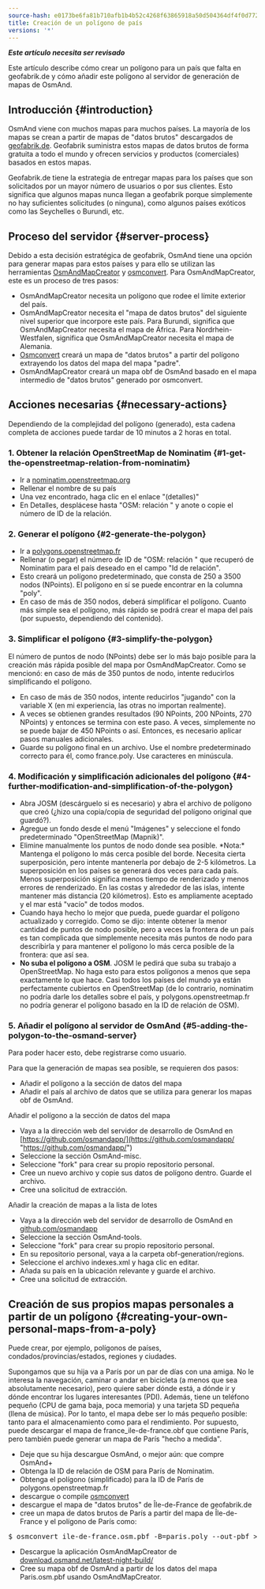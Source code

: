```yaml
---
source-hash: e0173be6fa81b710afb1b4b52c4268f63865918a50d504364df4f0d772bf2d39
title: Creación de un polígono de país
versions: '*'
---
```

**_Este artículo necesita ser revisado_**

Este artículo describe cómo crear un polígono para un país que falta en geofabrik.de y cómo añadir este polígono al servidor de generación de mapas de OsmAnd.

## Introducción {#introduction}

OsmAnd viene con muchos mapas para muchos países. La mayoría de los mapas se crean a partir de mapas de "datos brutos" descargados de [geofabrik.de](http://download.geofabrik.de). Geofabrik suministra estos mapas de datos brutos de forma gratuita a todo el mundo y ofrecen servicios y productos (comerciales) basados en estos mapas.

Geofabrik.de tiene la estrategia de entregar mapas para los países que son solicitados por un mayor número de usuarios o por sus clientes. Esto significa que algunos mapas nunca llegan a geofabrik porque simplemente no hay suficientes solicitudes (o ninguna), como algunos países exóticos como las Seychelles o Burundi, etc.

## Proceso del servidor {#server-process}
Debido a esta decisión estratégica de geofabrik, OsmAnd tiene una opción para generar mapas para estos países y para ello se utilizan las herramientas [OsmAndMapCreator](http://download.osmand.net/latest-night-build/OsmAndMapCreator-development.zip) y [osmconvert](https://wiki.openstreetmap.org/wiki/Osmconvert). Para OsmAndMapCreator, este es un proceso de tres pasos:
- OsmAndMapCreator necesita un polígono que rodee el límite exterior del país.
- OsmAndMapCreator necesita el "mapa de datos brutos" del siguiente nivel superior que incorpore este país. Para Burundi, significa que OsmAndMapCreator necesita el mapa de África. Para Nordrhein-Westfalen, significa que OsmAndMapCreator necesita el mapa de Alemania.
- [Osmconvert](https://wiki.openstreetmap.org/wiki/Osmconvert) creará un mapa de "datos brutos" a partir del polígono extrayendo los datos del mapa del mapa "padre".
- OsmAndMapCreator creará un mapa obf de OsmAnd basado en el mapa intermedio de "datos brutos" generado por osmconvert.

## Acciones necesarias {#necessary-actions}
Dependiendo de la complejidad del polígono (generado), esta cadena completa de acciones puede tardar de 10 minutos a 2 horas en total.

### 1. Obtener la relación OpenStreetMap de Nominatim {#1-get-the-openstreetmap-relation-from-nominatim}
- Ir a [nominatim.openstreetmap.org](https://nominatim.openstreetmap.org/)
- Rellenar el nombre de su país
- Una vez encontrado, haga clic en el enlace "(detalles)"
- En Detalles, desplácese hasta "OSM: relación " y anote o copie el número de ID de la relación.

### 2. Generar el polígono {#2-generate-the-polygon}
- Ir a [polygons.openstreetmap.fr](http://polygons.openstreetmap.fr/)
- Rellenar (o pegar) el número de ID de "OSM: relación " que recuperó de Nominatim para el país deseado en el campo "Id de relación".
- Esto creará un polígono predeterminado, que consta de 250 a 3500 nodos (NPoints). El polígono en sí se puede encontrar en la columna "poly".
- En caso de más de 350 nodos, deberá simplificar el polígono. Cuanto más simple sea el polígono, más rápido se podrá crear el mapa del país (por supuesto, dependiendo del contenido).

### 3. Simplificar el polígono {#3-simplify-the-polygon}
El número de puntos de nodo (NPoints) debe ser lo más bajo posible para la creación más rápida posible del mapa por OsmAndMapCreator. Como se mencionó: en caso de más de 350 puntos de nodo, intente reducirlos simplificando el polígono.
- En caso de más de 350 nodos, intente reducirlos "jugando" con la variable X (en mi experiencia, las otras no importan realmente).
- A veces se obtienen grandes resultados (90 NPoints, 200 NPoints, 270 NPoints) y entonces se termina con este paso. A veces, simplemente no se puede bajar de 450 NPoints o así. Entonces, es necesario aplicar pasos manuales adicionales.
- Guarde su polígono final en un archivo. Use el nombre predeterminado correcto para él, como france.poly. Use caracteres en minúscula.

### 4. Modificación y simplificación adicionales del polígono {#4-further-modification-and-simplification-of-the-polygon}
- Abra JOSM (descárguelo si es necesario) y abra el archivo de polígono que creó (¿hizo una copia/copia de seguridad del polígono original que guardó?).
- Agregue un fondo desde el menú "Imágenes" y seleccione el fondo predeterminado "OpenStreetMap (Mapnik)".
- Elimine manualmente los puntos de nodo donde sea posible. \*Nota:\* Mantenga el polígono lo más cerca posible del borde. Necesita cierta superposición, pero intente mantenerla por debajo de 2-5 kilómetros. La superposición en los países se generará dos veces para cada país. Menos superposición significa menos tiempo de renderizado y menos errores de renderizado. En las costas y alrededor de las islas, intente mantener más distancia (20 kilómetros). Esto es ampliamente aceptado y el mar está "vacío" de todos modos.
- Cuando haya hecho lo mejor que pueda, puede guardar el polígono actualizado y corregido. Como se dijo: intente obtener la menor cantidad de puntos de nodo posible, pero a veces la frontera de un país es tan complicada que simplemente necesita más puntos de nodo para describirla y para mantener el polígono lo más cerca posible de la frontera: que así sea.
- **No suba el polígono a OSM**. JOSM le pedirá que suba su trabajo a OpenStreetMap. No haga esto para estos polígonos a menos que sepa exactamente lo que hace. Casi todos los países del mundo ya están perfectamente cubiertos en OpenStreetMap (de lo contrario, nominatim no podría darle los detalles sobre el país, y polygons.openstreetmap.fr no podría generar el polígono basado en la ID de relación de OSM).

### 5. Añadir el polígono al servidor de OsmAnd {#5-adding-the-polygon-to-the-osmand-server}

Para poder hacer esto, debe registrarse como usuario.

Para que la generación de mapas sea posible, se requieren dos pasos:
- Añadir el polígono a la sección de datos del mapa
- Añadir el país al archivo de datos que se utiliza para generar los mapas obf de OsmAnd.

Añadir el polígono a la sección de datos del mapa
- Vaya a la dirección web del servidor de desarrollo de OsmAnd en [https://github.com/osmandapp/](https://github.com/osmandapp/ "https://github.com/osmandapp/")
- Seleccione la sección OsmAnd-misc.
- Seleccione "fork" para crear su propio repositorio personal.
- Cree un nuevo archivo y copie sus datos de polígono dentro. Guarde el archivo.
- Cree una solicitud de extracción.

Añadir la creación de mapas a la lista de lotes
- Vaya a la dirección web del servidor de desarrollo de OsmAnd en [github.com/osmandapp](https://github.com/osmandapp/)
- Seleccione la sección OsmAnd-tools.
- Seleccione "fork" para crear su propio repositorio personal.
- En su repositorio personal, vaya a la carpeta obf-generation/regions.
- Seleccione el archivo indexes.xml y haga clic en editar.
- Añada su país en la ubicación relevante y guarde el archivo.
- Cree una solicitud de extracción.

## Creación de sus propios mapas personales a partir de un polígono {#creating-your-own-personal-maps-from-a-poly}

Puede crear, por ejemplo, polígonos de países, condados/provincias/estados, regiones y ciudades.

Supongamos que su hija va a París por un par de días con una amiga. No le interesa la navegación, caminar o andar en bicicleta (a menos que sea absolutamente necesario), pero quiere saber dónde está, a dónde ir y dónde encontrar los lugares interesantes (PDI). Además, tiene un teléfono pequeño (CPU de gama baja, poca memoria) y una tarjeta SD pequeña (llena de música). Por lo tanto, el mapa debe ser lo más pequeño posible: tanto para el almacenamiento como para el rendimiento. Por supuesto, puede descargar el mapa de france\_ile-de-france.obf que contiene París, pero también puede generar un mapa de París "hecho a medida".
- Deje que su hija descargue OsmAnd, o mejor aún: que compre OsmAnd+
- Obtenga la ID de relación de OSM para París de Nominatim.
- Obtenga el polígono (simplificado) para la ID de París de polygons.openstreetmap.fr
- descargue o compile [osmconvert](https://wiki.openstreetmap.org/wiki/Osmconvert)
- descargue el mapa de "datos brutos" de Île-de-France de geofabrik.de
- cree un mapa de datos brutos de París a partir del mapa de Île-de-France y el polígono de París como:
<pre>
$ osmconvert ile-de-france.osm.pbf -B=paris.poly --out-pbf > Paris.osm.pbf
</pre>
- Descargue la aplicación OsmAndMapCreator de [download.osmand.net/latest-night-build/](http://download.osmand.net/latest-night-build/ "https://download.osmand.net/latest-night-build/")
- Cree su mapa obf de OsmAnd a partir de los datos del mapa Paris.osm.pbf usando OsmAndMapCreator.